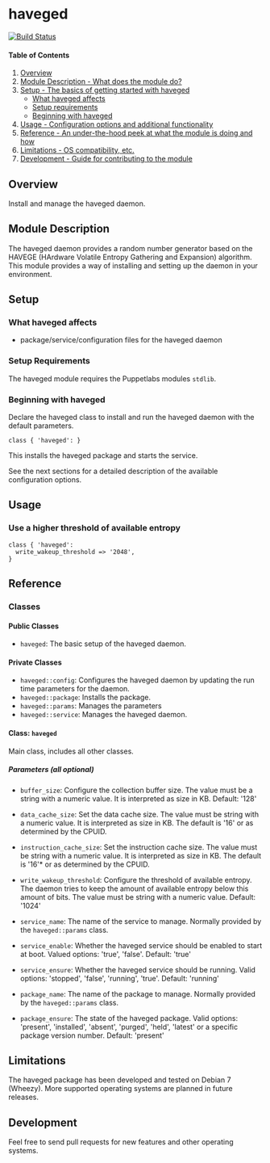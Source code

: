 # haveged

[![Build Status](https://travis-ci.org/smoeding/puppet-haveged.svg?branch=master)](https://travis-ci.org/smoeding/puppet-haveged)

#### Table of Contents

1. [Overview](#overview)
2. [Module Description - What does the module do?](#module-description)
3. [Setup - The basics of getting started with haveged](#setup)
	* [What haveged affects](#what-haveged-affects)
	* [Setup requirements](#setup-requirements)
	* [Beginning with haveged](#beginning-with-haveged)
4. [Usage - Configuration options and additional functionality](#usage)
5. [Reference - An under-the-hood peek at what the module is doing and how](#reference)
5. [Limitations - OS compatibility, etc.](#limitations)
6. [Development - Guide for contributing to the module](#development)

## Overview

Install and manage the haveged daemon.

## Module Description

The haveged daemon provides a random number generator based on the HAVEGE (HArdware Volatile Entropy Gathering and Expansion) algorithm. This module provides a way of installing and setting up the daemon in your environment.

## Setup

### What haveged affects

* package/service/configuration files for the haveged daemon

### Setup Requirements

The haveged module requires the Puppetlabs modules `stdlib`.

### Beginning with haveged

Declare the haveged class to install and run the haveged daemon with the default parameters.

```puppet
class { 'haveged': }
```

This installs the haveged package and starts the service.

See the next sections for a detailed description of the available configuration options.

## Usage

### Use a higher threshold of available entropy

```puppet
class { 'haveged':
  write_wakeup_threshold => '2048',
}
```

## Reference

### Classes

#### Public Classes

* `haveged`: The basic setup of the haveged daemon.

#### Private Classes

* `haveged::config`: Configures the haveged daemon by updating the run time parameters for the daemon.
* `haveged::package`: Installs the package.
* `haveged::params`: Manages the parameters
* `haveged::service`: Manages the haveged daemon.

#### Class: `haveged`

Main class, includes all other classes.

##### Parameters (all optional)

* `buffer_size`: Configure the collection buffer size. The value must be a string with a numeric value. It is interpreted as size in KB. Default: '128'

* `data_cache_size`: Set the data cache size. The value must be string with a numeric value. It is interpreted as size in KB. The default is '16' or as determined by the CPUID.

* `instruction_cache_size`: Set the instruction cache size. The value must be string with a numeric value. It is interpreted as size in KB. The default is '16'* or as determined by the CPUID.

* `write_wakeup_threshold`: Configure the threshold of available entropy. The daemon tries to keep the amount of available entropy below this amount of bits. The value must be string with a numeric value. Default: '1024'

* `service_name`: The name of the service to manage. Normally provided by the `haveged::params` class.

* `service_enable`: Whether the haveged service should be enabled to start at boot. Valued options: 'true', 'false'. Default: 'true'

* `service_ensure`: Whether the haveged service should be running. Valid options: 'stopped', 'false', 'running', 'true'. Default: 'running'

* `package_name`: The name of the package to manage. Normally provided by the `haveged::params` class.

* `package_ensure`: The state of the haveged package. Valid options: 'present', 'installed', 'absent', 'purged', 'held', 'latest' or a specific package version number. Default: 'present'

## Limitations

The haveged package has been developed and tested on Debian 7 (Wheezy). More supported operating systems are planned in future releases.

## Development

Feel free to send pull requests for new features and other operating systems.
